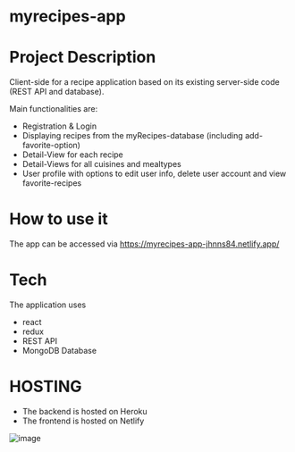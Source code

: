 # myrecipes-app
 
# Project Description
Client-side for a recipe application based on its existing server-side code (REST API and database).

Main functionalities are:
- Registration & Login
- Displaying recipes from the myRecipes-database (including add-favorite-option)
- Detail-View for each recipe
- Detail-Views for all cuisines and mealtypes
- User profile with options to edit user info, delete user account and view favorite-recipes

# How to use it
The app can be accessed via https://myrecipes-app-jhnns84.netlify.app/ 


# Tech
The application uses
* react
* redux
* REST API
* MongoDB Database


# HOSTING
* The backend is hosted on Heroku
* The frontend is hosted on Netlify

![image](https://user-images.githubusercontent.com/77455115/122794347-6c719600-d2bc-11eb-8822-f501568d558b.png)